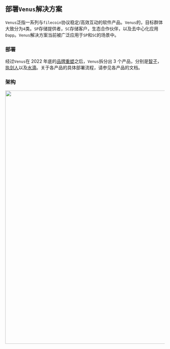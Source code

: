 ## 部署`Venus`解决方案

`Venus`泛指一系列与`filecoin`协议稳定/高效互动的软件产品。`Venus`的，目标群体大致分为`4`类。`SP`存储提供者，`SC`存储客户，生态合作伙伴，以及去中心化应用`Dapp`。`Venus`解决方案当前被广泛应用于`SP`和`SC`的场景中。

### 部署

经过`Venus`在 2022 年底的[品牌重塑](https://github.com/filecoin-project/venus/discussions/5420)之后，`Venus`拆分出 3 个产品，分别是[智子](https://sophon.venus-fil.io/zh/)，[执剑人](https://damocles.venus-fil.io/zh/)以及[水滴](https://droplet.venus-fil.io/zh/)。关于各产品的具体部署流程，请参见各产品的文档。 

### 架构

<img src="https://user-images.githubusercontent.com/1591330/227900001-a572c81d-607c-48ed-832e-54298ce87259.png" width=800 />